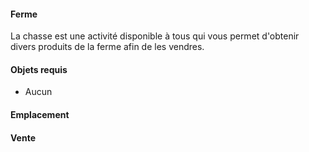 #### **Ferme**
La chasse est une activité disponible à tous qui vous permet d'obtenir divers produits de la ferme afin de les vendres. 

#### **Objets requis**
- Aucun

#### **Emplacement**

#### **Vente**
